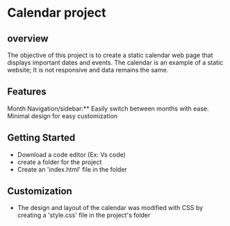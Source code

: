 # Calendar project
## overview
  The objective of this project is to create a static calendar web page that displays important dates and events.  The calendar is an example of a static website; It is not responsive and data remains the same.
## Features
  Month Navigation/sidebar:** Easily switch between months with ease.
Minimal design for easy customization
## Getting Started
  - Download a code editor (Ex: Vs code)
  - create a folder for the project
  - Create an 'index.html' file in the folder
## Customization
- The design and layout of the calendar was modified with CSS by creating a 'style.css' file in the project's folder
  
